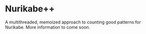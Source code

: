 # Nurikabe++
A multithreaded, memoized approach to counting good patterns for Nurikabe. More information to come soon.
